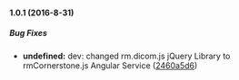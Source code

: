 #### 1.0.1 (2016-8-31)

##### Bug Fixes

* **undefined:** dev: changed rm.dicom.js jQuery Library to rmCornerstone.js Angular Service ([2460a5d6](https://gitlab.com/rufusmbugua/dicom-image-parser/commit/2460a5d63d379bad1aa46edeb2f09982f25b35d2))

